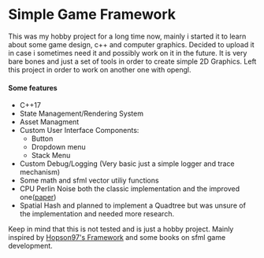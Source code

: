 
# Simple Game Framework

This was my hobby project for a long time now, mainly i started it to learn about some game design, c++ and computer graphics. Decided to upload it in case i sometimes need it and possibly work on it in the future.
 It is very bare bones and just a set of tools in order to create simple 2D Graphics. Left this project in order to work on another one with opengl.
 
 #### Some features
 - C++17
 - State Management/Rendering System
 - Asset Managment
 - Custom User Interface Components:
     - Button
     - Dropdown menu
     - Stack Menu
 - Custom Debug/Logging (Very basic just a simple logger and trace mechanism)
 - Some math and sfml vector utiliy functions
 - CPU Perlin Noise both the classic implementation and the improved one([paper](https://mrl.nyu.edu/~perlin/noise/))
 - Spatial Hash and planned to implement a Quadtree but was unsure of the implementation and needed more research.

Keep in mind that this is not tested and is just a hobby project. Mainly inspired by [Hopson97's Framework](https://github.com/Hopson97/) and some books on sfml game development.